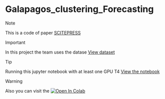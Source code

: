 # Galapagos_clustering_Forecasting
>[!NOTE]
>This is a code of paper [SCITEPRESS](https://www.scitepress.org/PublicationsDetail.aspx?ID=6cfdguPTxxE=&t=1)

>[!IMPORTANT]
>In this project the team uses the datase [View dataset](datosari.csv)

>[!TIP]
>Running this jupyter notebook with at least one GPU T4 [View the notebook](Copy_of_Galapagos_clustering_Forecasting.ipynb)


>[!WARNING]
>Also you can visit the [![Open In Colab](https://colab.research.google.com/assets/colab-badge.svg)](https://colab.research.google.com/drive/1U01zrBmQlq3QxYEEYYKdldclPF7m5QwF?usp=sharing)

